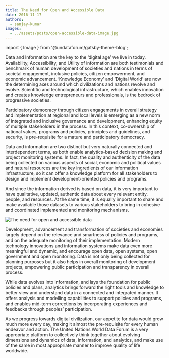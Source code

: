 ```yaml
---
title: The Need for Open and Accessible Data
date: 2016-11-17
authors:
  - sanjay-kumar
images:
  - ../assets/posts/open-accessible-data-image.jpg
---
```


import { Image } from '@undataforum/gatsby-theme-blog';

­Data and Information are the key to the ‘digital age’ we live in today.
Availability, Accessibility, and Utility of information are both testimonials
and benchmark of human development of societies and nations in terms of societal
engagement, inclusive policies, citizen empowerment, and economic advancement.
‘Knowledge Economy’ and ‘Digital World’ are now the determining axes around
which civilizations and nations revolve and evolve. Scientific and technological
infrastructure, which enables innovation and creates knowledge entrepreneurs and
professionals, is the bedrock of progressive societies.

Participatory democracy through citizen engagements in overall strategy and
implementation at regional and local levels is emerging as a new norm of
integrated and inclusive governance and development, enhancing equity of
multiple stakeholders in the process. In this context, co-ownership of national
values, programs and policies, principles and guidelines, and security, is
pre-requisite for a mature and participatory democracy.

Data and information are two distinct but very naturally connected and
interdependent terms, as both enable analytics-based decision making and project
monitoring systems. In fact, the quality and authenticity of the data being
collected on various aspects of social, economic and political values and
natural resources are the key ingredients of our information infrastructure, so
it can offer a knowledge platform for all stakeholders to design and implement
development-oriented policies and programs.

And since the information derived is based on data, it is very important to have
qualitative, updated, authentic data about every relevant entity, people, and
resources. At the same time, it is equally important to share and make available
those datasets to various stakeholders to bring in cohesive and coordinated
implemented and monitoring mechanisms.

<Image
  fluid={props.images[0]}
  title="The need for open and accessible data"
  alt="The need for open and accessible data"
/>

Development, advancement and transformation of societies and economies largely
depend on the relevance and smartness of policies and programs, and on the
adequate monitoring of their implementation. Modern technology innovations and
information systems make data even more meaningful and dynamic, and encourage
open data, open systems, open government and open monitoring. Data is not only
being collected for planning purposes but it also helps in overall monitoring of
development projects, empowering public participation and transparency in
overall process.

While data evolves into information, and lays the foundation for public policies
and plans, analytics brings forward the right tools and knowledge to better view
and understand data in a connected and integrated manner. It offers analysis and
modelling capabilities to support policies and programs, and enables mid-term
corrections by incorporating experiences and feedbacks through peoples’
participation.

As we progress towards digital civilization, our appetite for data would grow
much more every day, making it almost the pre-requisite for every human endeavor
and action. The United Nations World Data Forum is a very appropriate platform
to collectively think together about evolving dimensions and dynamics of data,
information, and analytics, and make use of the same in most appropriate manner
to improve quality of life worldwide.
